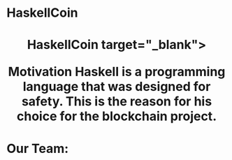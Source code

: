 # HaskellCoin

<h1 align="center">HaskellCoin target="_blank">

 Motivation
Haskell is a programming language that was designed for safety. This is the reason for his choice for the blockchain project.

# Our Team:
